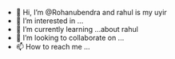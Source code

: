 - 👋 Hi, I’m @Rohanubendra and rahul is my uyir
- 👀 I’m interested in ...
- 🌱 I’m currently learning ...about rahul
- 💞️ I’m looking to collaborate on ...
- 📫 How to reach me ...

<!---
Rohanubendra/Rohanubendra is a ✨ special ✨ repository because its `README.md` (this file) appears on your GitHub profile.
You can click the Preview link to take a look at your changes.
--->
